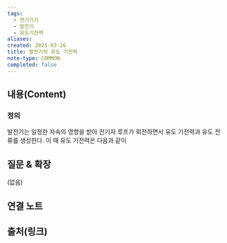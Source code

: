```yaml
---
tags:
  - 전기기기
  - 발전기
  - 유도기전력
aliases: 
created: 2025-03-26
title: 발전기의 유도 기전력
note-type: COMMON
completed: false
---
```


## 내용(Content)

### 정의

발전기는 일정한 자속의 영향을 받아 전기자 루프가 회전하면서 유도 기전력과 유도 전류를 생성한다. 이 때 유도 기전력은 다음과 같이 

## 질문 & 확장

(없음)

## 연결 노트

## 출처(링크)

